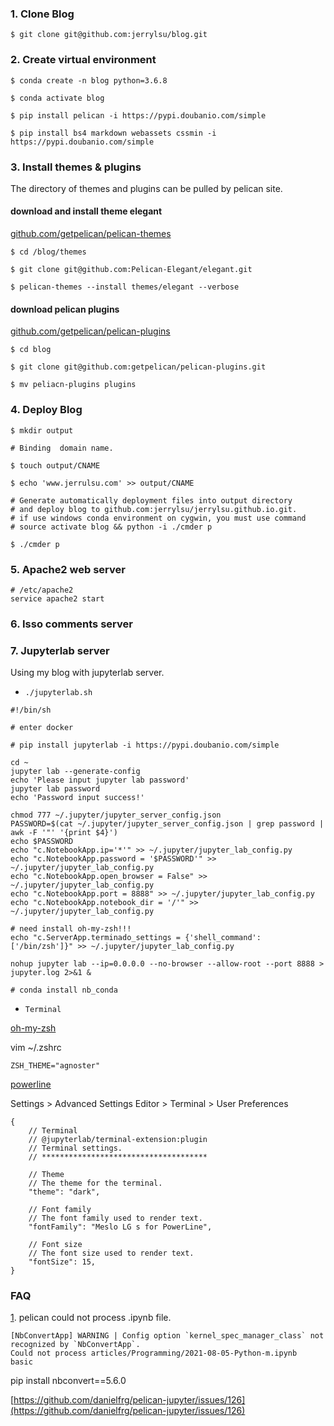 ### 1. Clone Blog 

`$ git clone git@github.com:jerrylsu/blog.git`

### 2. Create virtual environment

```
$ conda create -n blog python=3.6.8

$ conda activate blog

$ pip install pelican -i https://pypi.doubanio.com/simple

$ pip install bs4 markdown webassets cssmin -i https://pypi.doubanio.com/simple
```

### 3. Install themes & plugins

The directory of themes and plugins can be pulled by pelican site.

#### download and install theme elegant

[github.com/getpelican/pelican-themes](github.com/getpelican/pelican-themes)
```
$ cd /blog/themes

$ git clone git@github.com:Pelican-Elegant/elegant.git

$ pelican-themes --install themes/elegant --verbose
```

#### download pelican plugins

[github.com/getpelican/pelican-plugins](github.com/getpelican/pelican-plugins)
```
$ cd blog

$ git clone git@github.com:getpelican/pelican-plugins.git

$ mv peliacn-plugins plugins
```

### 4. Deploy Blog

```
$ mkdir output

# Binding  domain name.

$ touch output/CNAME

$ echo 'www.jerrulsu.com' >> output/CNAME

# Generate automatically deployment files into output directory
# and deploy blog to github.com:jerrylsu/jerrylsu.github.io.git.
# if use windows conda environment on cygwin, you must use command
# source activate blog && python -i ./cmder p

$ ./cmder p
```

### 5. Apache2 web server
```
# /etc/apache2
service apache2 start
```

### 6. Isso comments server

### 7. Jupyterlab server

Using my blog with jupyterlab server.

- `./jupyterlab.sh`

```
#!/bin/sh

# enter docker

# pip install jupyterlab -i https://pypi.doubanio.com/simple

cd ~
jupyter lab --generate-config
echo 'Please input jupyter lab password'
jupyter lab password
echo 'Password input success!'

chmod 777 ~/.jupyter/jupyter_server_config.json
PASSWORD=$(cat ~/.jupyter/jupyter_server_config.json | grep password | awk -F '"' '{print $4}')
echo $PASSWORD
echo "c.NotebookApp.ip='*'" >> ~/.jupyter/jupyter_lab_config.py
echo "c.NotebookApp.password = '$PASSWORD'" >> ~/.jupyter/jupyter_lab_config.py
echo "c.NotebookApp.open_browser = False" >> ~/.jupyter/jupyter_lab_config.py
echo "c.NotebookApp.port = 8888" >> ~/.jupyter/jupyter_lab_config.py
echo "c.NotebookApp.notebook_dir = '/'" >> ~/.jupyter/jupyter_lab_config.py

# need install oh-my-zsh!!!
echo "c.ServerApp.terminado_settings = {'shell_command': ['/bin/zsh']}" >> ~/.jupyter/jupyter_lab_config.py

nohup jupyter lab --ip=0.0.0.0 --no-browser --allow-root --port 8888 > jupyter.log 2>&1 &

# conda install nb_conda
```

- `Terminal`

[oh-my-zsh](https://ohmyz.sh/)

vim ~/.zshrc

```
ZSH_THEME="agnoster"
```

[powerline](https://powerline.readthedocs.io/en/latest/index.html)

Settings > Advanced Settings Editor > Terminal > User Preferences

```
{
    // Terminal
    // @jupyterlab/terminal-extension:plugin
    // Terminal settings.
    // *************************************

    // Theme
    // The theme for the terminal.
    "theme": "dark",
    
    // Font family
    // The font family used to render text.
    "fontFamily": "Meslo LG s for PowerLine",
    
    // Font size
    // The font size used to render text.
    "fontSize": 15,
}
```

### FAQ

[1](1). pelican could not process .ipynb file.

```
[NbConvertApp] WARNING | Config option `kernel_spec_manager_class` not recognized by `NbConvertApp`.                                                                                            Could not process articles/Programming/2021-08-05-Python-m.ipynb                                                                                                                                   
basic
```

pip install nbconvert==5.6.0

[https://github.com/danielfrg/pelican-jupyter/issues/126](https://github.com/danielfrg/pelican-jupyter/issues/126)

